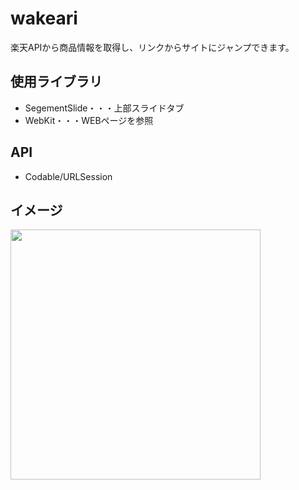# wakeari
楽天APIから商品情報を取得し、リンクからサイトにジャンプできます。

## 使用ライブラリ
* SegementSlide・・・上部スライドタブ
* WebKit・・・WEBページを参照

## API
* Codable/URLSession

## イメージ
<img src="https://user-images.githubusercontent.com/52473279/98493957-185ef780-227f-11eb-9038-530eac52689e.png" width="400px">

